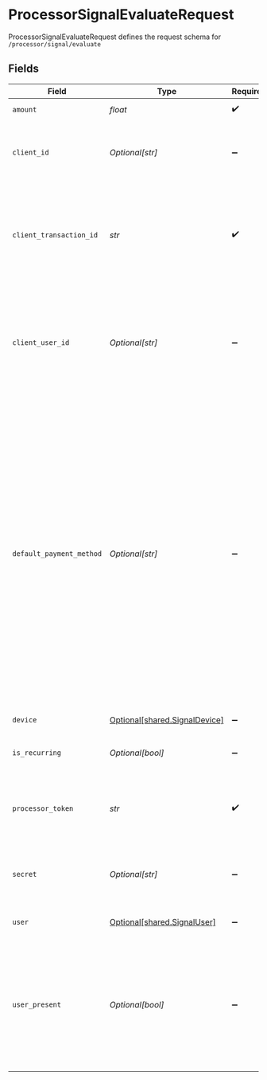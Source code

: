 # ProcessorSignalEvaluateRequest

ProcessorSignalEvaluateRequest defines the request schema for `/processor/signal/evaluate`


## Fields

| Field                                                                                                                                                                                                                                                                                                                                                                                                                                                                                                                                                                                                                                                                                       | Type                                                                                                                                                                                                                                                                                                                                                                                                                                                                                                                                                                                                                                                                                        | Required                                                                                                                                                                                                                                                                                                                                                                                                                                                                                                                                                                                                                                                                                    | Description                                                                                                                                                                                                                                                                                                                                                                                                                                                                                                                                                                                                                                                                                 |
| ------------------------------------------------------------------------------------------------------------------------------------------------------------------------------------------------------------------------------------------------------------------------------------------------------------------------------------------------------------------------------------------------------------------------------------------------------------------------------------------------------------------------------------------------------------------------------------------------------------------------------------------------------------------------------------------- | ------------------------------------------------------------------------------------------------------------------------------------------------------------------------------------------------------------------------------------------------------------------------------------------------------------------------------------------------------------------------------------------------------------------------------------------------------------------------------------------------------------------------------------------------------------------------------------------------------------------------------------------------------------------------------------------- | ------------------------------------------------------------------------------------------------------------------------------------------------------------------------------------------------------------------------------------------------------------------------------------------------------------------------------------------------------------------------------------------------------------------------------------------------------------------------------------------------------------------------------------------------------------------------------------------------------------------------------------------------------------------------------------------- | ------------------------------------------------------------------------------------------------------------------------------------------------------------------------------------------------------------------------------------------------------------------------------------------------------------------------------------------------------------------------------------------------------------------------------------------------------------------------------------------------------------------------------------------------------------------------------------------------------------------------------------------------------------------------------------------- |
| `amount`                                                                                                                                                                                                                                                                                                                                                                                                                                                                                                                                                                                                                                                                                    | *float*                                                                                                                                                                                                                                                                                                                                                                                                                                                                                                                                                                                                                                                                                     | :heavy_check_mark:                                                                                                                                                                                                                                                                                                                                                                                                                                                                                                                                                                                                                                                                          | The transaction amount, in USD (e.g. `102.05`)                                                                                                                                                                                                                                                                                                                                                                                                                                                                                                                                                                                                                                              |
| `client_id`                                                                                                                                                                                                                                                                                                                                                                                                                                                                                                                                                                                                                                                                                 | *Optional[str]*                                                                                                                                                                                                                                                                                                                                                                                                                                                                                                                                                                                                                                                                             | :heavy_minus_sign:                                                                                                                                                                                                                                                                                                                                                                                                                                                                                                                                                                                                                                                                          | Your Plaid API `client_id`. The `client_id` is required and may be provided either in the `PLAID-CLIENT-ID` header or as part of a request body.                                                                                                                                                                                                                                                                                                                                                                                                                                                                                                                                            |
| `client_transaction_id`                                                                                                                                                                                                                                                                                                                                                                                                                                                                                                                                                                                                                                                                     | *str*                                                                                                                                                                                                                                                                                                                                                                                                                                                                                                                                                                                                                                                                                       | :heavy_check_mark:                                                                                                                                                                                                                                                                                                                                                                                                                                                                                                                                                                                                                                                                          | The unique ID that you would like to use to refer to this transaction. For your convenience mapping your internal data, you could use your internal ID/identifier for this transaction. The max length for this field is 36 characters.                                                                                                                                                                                                                                                                                                                                                                                                                                                     |
| `client_user_id`                                                                                                                                                                                                                                                                                                                                                                                                                                                                                                                                                                                                                                                                            | *Optional[str]*                                                                                                                                                                                                                                                                                                                                                                                                                                                                                                                                                                                                                                                                             | :heavy_minus_sign:                                                                                                                                                                                                                                                                                                                                                                                                                                                                                                                                                                                                                                                                          | A unique ID that identifies the end user in your system. This ID is used to correlate requests by a user with multiple Items. Personally identifiable information, such as an email address or phone number, should not be used in the `client_user_id`.                                                                                                                                                                                                                                                                                                                                                                                                                                    |
| `default_payment_method`                                                                                                                                                                                                                                                                                                                                                                                                                                                                                                                                                                                                                                                                    | *Optional[str]*                                                                                                                                                                                                                                                                                                                                                                                                                                                                                                                                                                                                                                                                             | :heavy_minus_sign:                                                                                                                                                                                                                                                                                                                                                                                                                                                                                                                                                                                                                                                                          | The default ACH or non-ACH payment method to complete the transaction.<br/>`SAME_DAY_ACH`: Same Day ACH by NACHA. The debit transaction is processed and settled on the same day<br/>`NEXT_DAY_ACH`: Next Day ACH settlement for debit transactions, offered by some payment processors<br/>`STANDARD_ACH`: standard ACH by NACHA<br/>`REAL_TIME_PAYMENTS`: real-time payments such as RTP and FedNow<br/>`DEBIT_CARD`: if the default payment is over debit card networks<br/>`MULTIPLE_PAYMENT_METHODS`: if there is no default debit rail or there are multiple payment methods<br/>Possible values:  `SAME_DAY_ACH`, `NEXT_DAY_ACH`, `STANDARD_ACH`, `REAL_TIME_PAYMENTS`, `DEBIT_CARD`, `MULTIPLE_PAYMENT_METHODS` |
| `device`                                                                                                                                                                                                                                                                                                                                                                                                                                                                                                                                                                                                                                                                                    | [Optional[shared.SignalDevice]](../../models/shared/signaldevice.md)                                                                                                                                                                                                                                                                                                                                                                                                                                                                                                                                                                                                                        | :heavy_minus_sign:                                                                                                                                                                                                                                                                                                                                                                                                                                                                                                                                                                                                                                                                          | Details about the end user's device                                                                                                                                                                                                                                                                                                                                                                                                                                                                                                                                                                                                                                                         |
| `is_recurring`                                                                                                                                                                                                                                                                                                                                                                                                                                                                                                                                                                                                                                                                              | *Optional[bool]*                                                                                                                                                                                                                                                                                                                                                                                                                                                                                                                                                                                                                                                                            | :heavy_minus_sign:                                                                                                                                                                                                                                                                                                                                                                                                                                                                                                                                                                                                                                                                          | **true** if the ACH transaction is a recurring transaction; **false** otherwise                                                                                                                                                                                                                                                                                                                                                                                                                                                                                                                                                                                                             |
| `processor_token`                                                                                                                                                                                                                                                                                                                                                                                                                                                                                                                                                                                                                                                                           | *str*                                                                                                                                                                                                                                                                                                                                                                                                                                                                                                                                                                                                                                                                                       | :heavy_check_mark:                                                                                                                                                                                                                                                                                                                                                                                                                                                                                                                                                                                                                                                                          | The processor token obtained from the Plaid integration partner. Processor tokens are in the format: `processor-<environment>-<identifier>`                                                                                                                                                                                                                                                                                                                                                                                                                                                                                                                                                 |
| `secret`                                                                                                                                                                                                                                                                                                                                                                                                                                                                                                                                                                                                                                                                                    | *Optional[str]*                                                                                                                                                                                                                                                                                                                                                                                                                                                                                                                                                                                                                                                                             | :heavy_minus_sign:                                                                                                                                                                                                                                                                                                                                                                                                                                                                                                                                                                                                                                                                          | Your Plaid API `secret`. The `secret` is required and may be provided either in the `PLAID-SECRET` header or as part of a request body.                                                                                                                                                                                                                                                                                                                                                                                                                                                                                                                                                     |
| `user`                                                                                                                                                                                                                                                                                                                                                                                                                                                                                                                                                                                                                                                                                      | [Optional[shared.SignalUser]](../../models/shared/signaluser.md)                                                                                                                                                                                                                                                                                                                                                                                                                                                                                                                                                                                                                            | :heavy_minus_sign:                                                                                                                                                                                                                                                                                                                                                                                                                                                                                                                                                                                                                                                                          | Details about the end user initiating the transaction (i.e., the account holder).                                                                                                                                                                                                                                                                                                                                                                                                                                                                                                                                                                                                           |
| `user_present`                                                                                                                                                                                                                                                                                                                                                                                                                                                                                                                                                                                                                                                                              | *Optional[bool]*                                                                                                                                                                                                                                                                                                                                                                                                                                                                                                                                                                                                                                                                            | :heavy_minus_sign:                                                                                                                                                                                                                                                                                                                                                                                                                                                                                                                                                                                                                                                                          | `true` if the end user is present while initiating the ACH transfer and the endpoint is being called; `false` otherwise (for example, when the ACH transfer is scheduled and the end user is not present, or you call this endpoint after the ACH transfer but before submitting the Nacha file for ACH processing).                                                                                                                                                                                                                                                                                                                                                                        |